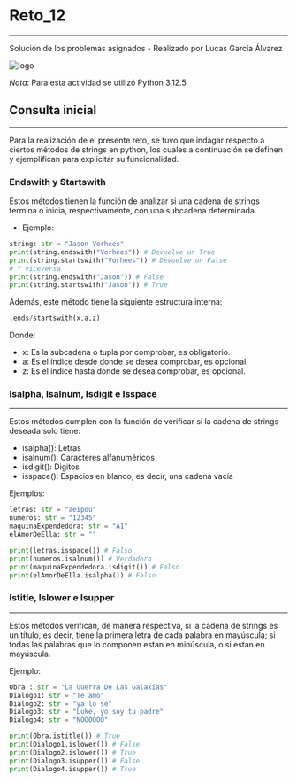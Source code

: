 # Reto_12
***
Solución de los problemas asignados - Realizado por Lucas García Álvarez

![logo](https://i.ibb.co/440n654/A-adir-un-t-tulo.png)

*Nota*: Para esta actividad se utilizó Python 3.12.5
## Consulta inicial
***
Para la realización de el presente reto, se tuvo que indagar respecto a ciertos métodos de strings en python, los cuales a continuación se definen y ejemplifican para explicitar su funcionalidad.

### Endswith y Startswith
Estos métodos tienen la función de analizar si una cadena de strings termina o inicia, respectivamente, con una subcadena determinada.
- Ejemplo:
```python
string: str = "Jason Vorhees"
print(string.endswith("Vorhees")) # Devuelve un True
print(string.startswith("Vorhees")) # Devuelve un False
# Y viceversa
print(string.endswith("Jason")) # False
print(string.startswith("Jason")) # True
```
Además, este método tiene la siguiente estructura interna:
```python
.ends/startswith(x,a,z)
```
Donde:
- x: Es la subcadena o tupla por comprobar, es obligatorio.
- a: Es el índice desde donde se desea comprobar, es opcional.
- z: Es el índice hasta donde se desea comprobar, es opcional.

### Isalpha, Isalnum, Isdigit e Isspace
***
Estos métodos cumplen con la función de verificar si la cadena de strings deseada solo tiene:
- isalpha(): Letras
- isalnum(): Caracteres alfanuméricos
- isdigit(): Digitos
- isspace(): Espacios en blanco, es decir, una cadena vacía

Ejemplos:
```python
letras: str = "aeipou"
numeros: str = "12345"
maquinaExpendedora: str = "A1"
elAmorDeElla: str = ""

print(letras.isspace()) # Falso
print(numeros.isalnum()) # Verdadero
print(maquinaExpendedora.isdigit()) # Falso
print(elAmorDeElla.isalpha()) # Falso
```
### Istitle, Islower e Isupper
***
Estos métodos verifican, de manera respectiva, si la cadena de strings es un título, es decir, tiene la primera letra de cada palabra en mayúscula; si todas las palabras que lo componen estan en minúscula, o si estan en mayúscula.

Ejemplo:
```python
Obra : str = "La Guerra De Las Galaxias"
Dialogo1: str = "Te amo"
Dialogo2: str = "ya lo sé"
Dialogo3: str = "Luke, yo soy tu padre"
Dialogo4: str = "NOOOOOO"

print(Obra.istitle()) # True
print(Dialogo1.islower()) # False
print(Dialogo2.islower()) # True
print(Dialogo3.isupper()) # False
print(Dialogo4.isupper()) # True
```
